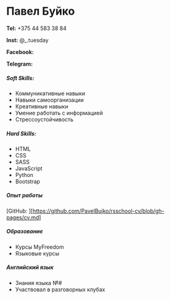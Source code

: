 # Павел Буйко


**Tel:** +375 44 583 38 84

**Inst:** @_.tuesday

**Facebook:**

**Telegram:**



##### Soft Skills:
* Коммуникативные навыки
* Навыки самоорганизации
* Креативные навыки
* Умение работать с информацией
* Стрессоустойчивость

##### Hard Skills:
* HTML
* CSS
* SASS
* JavaScript
* Python
* Bootstrap

##### Опыт работы
[GitHub: ][https://github.com/PavelBujko/rsschool-cv/blob/gh-pages/cv.md]

##### Образование 
* Курсы MyFreedom
* Языковые курсы

##### Английский язык
* Знания языка №#
* Участвовал в разговорных клубах